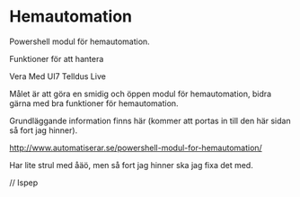 ﻿# Hemautomation

Powershell modul för hemautomation. 

Funktioner för att hantera

Vera Med UI7
Telldus Live

Målet är att göra en smidig och öppen modul för hemautomation, bidra gärna med bra funktioner för hemautomation. 


Grundläggande information finns här (kommer att portas in till den här sidan så fort jag hinner). 

http://www.automatiserar.se/powershell-modul-for-hemautomation/



Har lite strul med åäö, men så fort jag hinner ska jag fixa det med. 

// Ispep
